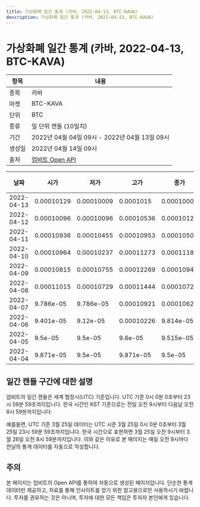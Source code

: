 ```yaml
---
title: 가상화폐 일간 통계 (카바, 2022-04-13, BTC-KAVA)
description: 가상화폐 일간 통계 (카바, 2022-04-13, BTC-KAVA)
---
```



가상화폐 일간 통계 (카바, 2022-04-13, BTC-KAVA)
===

|항목|내용|
|--|--|
|종목|카바|
|마켓|BTC-KAVA|
|단위|BTC|
|종류|일 단위 캔들 (10일치)|
|기간|2022년 04월 04일 09시 - 2022년 04월 13일 09시|
|생성일|2022년 04월 14일 09시|
|출처|[업비트 Open API](https://docs.upbit.com)|


|날짜|시가|저가|고가|종가|비고|
|--|--|--|--|--|--|
|2022-04-13|0.00010129|0.00010009|0.0001015|0.00010009|    |
|2022-04-12|0.00010096|0.00010096|0.00010536|0.00010129|    |
|2022-04-11|0.00010936|0.00010455|0.00010953|0.00010507|    |
|2022-04-10|0.00010964|0.00010237|0.00011273|0.00011189|    |
|2022-04-09|0.00010815|0.00010755|0.00012269|0.00010947|    |
|2022-04-08|0.00011015|0.00010729|0.00011444|0.00010729|    |
|2022-04-07|9.786e-05|9.786e-05|0.00010921|0.00010624|    |
|2022-04-06|9.401e-05|9.12e-05|0.00010226|9.814e-05|    |
|2022-04-05|9.5e-05|9.5e-05|9.6e-05|9.515e-05|    |
|2022-04-04|9.871e-05|9.5e-05|9.871e-05|9.5e-05|    |


일간 캔들 구간에 대한 설명
---


업비트의 일간 캔들은 세계 협정시(UTC) 기준입니다. 
UTC 기준 0시 0분 0초부터 23시 59분 59초까지입니다. 
한국 시간인 KST 기준으로는 전일 오전 9시부터 다음날 오전 8시 59분까지입니다. 


예를들면, UTC 기준 3월 25일 데이터는 UTC 시준 3월 25일 0시 0분 0초부터 3월 25일 23시 59분 59초까지입니다. 
한국 시간으로 표현하면 3월 25일 오전 9시부터 3월 26일 오전 8시 59분까지입니다. 
이와 같은 이유로 본 페이지는 매일 오전 9시마다 전날의 통계 데이터를 자동으로 작성합니다. 


주의
---


본 페이지는 업비트의 Open API를 통하여 자동으로 생성된 페이지입니다. 
단순한 통계 데이터만 제공하고, 자료를 통해 인사이트를 얻기 위한 참고용으로만 사용하시기 바랍니다. 
투자를 권유하는 것은 아니며, 투자에 대한 모든 책임은 투자자 본인에게 있습니다. 
